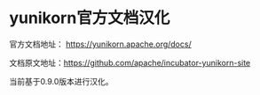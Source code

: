 # yunikorn官方文档汉化

官方文档地址： https://yunikorn.apache.org/docs/

文档原文地址：https://github.com/apache/incubator-yunikorn-site

当前基于0.9.0版本进行汉化。